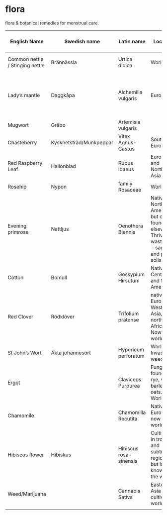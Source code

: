 # flora
flora &amp; botanical remedies for menstrual care


|English Name                   |Swedish name           |Latin name            |Location                                                                                       |Local to Nordic countries?|Uses                                                                                                                                                                                                                                                                                                                                                                                                                                                                                                                                                                                                                                              |
|-------------------------------|-----------------------|----------------------|-----------------------------------------------------------------------------------------------|--------------------------|--------------------------------------------------------------------------------------------------------------------------------------------------------------------------------------------------------------------------------------------------------------------------------------------------------------------------------------------------------------------------------------------------------------------------------------------------------------------------------------------------------------------------------------------------------------------------------------------------------------------------------------------------|
|Common nettle / Stinging nettle|Brännässla             |Urtica dioica         |Worldwide                                                                                      |✅                         |Heavy menstrual bleeding.  It's high iron content and it's astringent properties make it helpful for the treatment of heavy periods and anaemia. It is also used for stopping bleeding from nose bleeds and wounds. (Reference: Botanicum Medicinale)                                                                                                                                                                                                                                                                                                                                                                                             |
|Lady’s mantle                  |Daggkåpa               |Alchemilla vulgaris   |Europe                                                                                         |✅                         |It helps relieve mild aches and pains during menstruation, with a tea or tincture able to stop spotting between periods and lessening excessive menstrual bleeding (Soule, 1998). Lady’s mantle has astringent qualities so it is useful for loose stools, and shrinking sores in one’s mouth or skin (http://www.amazon.com/gp/product/0892817496/ref=as_li_tl?ie=UTF8&camp=1789&creative=390957&creativeASIN=0892817496&linkCode=as2&tag=heracaofnewen-20&linkId=VJPSNWEXU6XB5RBT). Lady’s mantle is also helpful for the menopausal years (Hoffman, 2003), easing those troubling symptoms due to its astringent and anti-inflammatory actions.|
|Mugwort                        |Gråbo                  |Artemisia vulgaris    |                                                                                               |                          |It can bring on delayed menstruation and in the past was used to induce abortions. Pregnant and breast-feeding women are advised to avoid the herb because of this potential risk.                                                                                                                                                                                                                                                                                                                                                                                                                                                                |
|Chasteberry                    |Kyskhetsträd/Munkpeppar|Vitex Agnus-Castus    |Southern Europe                                                                                |❌                         |Hormone balancing. PMS. Menopause. PCOS. Acne. Deficient lactation. Breast pain, migraines. (Reference: Botanicum Medicinale)                                                                                                                                                                                                                                                                                                                                                                                                                                                                                                                     |
|Red Raspberry Leaf             |Hallonblad             |Rubus Idaeus          |Europe and Northern Asia                                                                       |✅                         |Menstrual cramps. Aid in the last stage of labor. Contains fragarine, a plant compound that helps tone and tighten muscles in the pelvic area, which may reduce the menstrual cramping caused by the spasms of these muscles.                                                                                                                                                                                                                                                                                                                                                                                                                     |
|Rosehip                        |Nypon                  |family Rosaceae       |Worldwide                                                                                      |✅                         |Menstrual cramps. Very high in vitamin C.                                                                                                                                                                                                                                                                                                                                                                                                                                                                                                                                                                                                         |
|Evening primrose               |Nattljus               |Oenothera Biennis     |Native to North America but can be found elsewhere. Thrives on wasteland - sandy and poor soils|✅ Southern Sweden         |PMS. Menopause. Acne. Breast pain. Sun damage, dry skin, aging. (Reference: Botanicum Medicinale)                                                                                                                                                                                                                                                                                                                                                                                                                                                                                                                                                 |
|Cotton                         |Bomull                 |Gossypium Hirsutum    |Native to Central and South America                                                            |❌                         |Roots used for irregular menstruation. Gossypol in the seeds, roots and stems can reduce sperm count. (Reference: Botanicum Medicinale)                                                                                                                                                                                                                                                                                                                                                                                                                                                                                                           |
|Red Clover                     |Rödklöver              |Trifolium pratense    |native to Europe, Western Asia, and northwest Africa. Now worldwide                            |✅                         |fertility(?) Red clover contains active phytoestrogens that bind with endogenous estrogen receptors. It can be used as a tonic for menopausal women to help reduce the frequency and intensity of hot flashes. Red clover also helps to regulate the menstrual cycle and to prevent and treat vaginal dryness and osteoporosis.                                                                                                                                                                                                                                                                                                                   |
|St John’s Wort                 |Äkta johannesört       |Hypericum perforatum  |Worldwide. Invasive weed                                                                       |✅                         |PMS: depression and mood swings.                                                                                                                                                                                                                                                                                                                                                                                                                                                                                                                                                                                                                  |
|Ergot                          |                       |Claviceps Purpurea    |Fungus found on rye, wheat, barley and oats. Worldwide                                         |✅                         |Ergot is toxic but isolated alkaloids are used in the management of labor, hemorrhage after birth and migraine.  LSD is a derivative of Ergot. The fungus may have played a role in the Salem Witch Trials - people believed to be witches may have been intoxicated with ergot. (Reference: Botanicum Medicinale)                                                                                                                                                                                                                                                                                                                                |
|Chamomile                      |                       |Chamomilla Recutita   |Native to Europe but now worldwide.                                                            |✅                         |PMS and period pain. Digestive problems. Stress and anxiety. Thrush (yeast infection) (Reference: Botanicum Medicinale)                                                                                                                                                                                                                                                                                                                                                                                                                                                                                                                           |
|Hibiscus flower                |Hibiskus               |Hibiscus rosa-sinensis|Cultivated in tropical and subtropical regions, but is not known in the wild                   |❌                         |“Hibiscus flower regulates the oestrogen and progesterone balance within the body, thus helping the monthly cycle to be regular and balanced.”                                                                                                                                                                                                                                                                                                                                                                                                                                                                                                    |
|Weed/Marijuana                 |                       |Cannabis Sativa       |Eastern Asia but cultivated worldwide                                                          |❌ and illegal             |Relief in menstrual pain.  May reduce fertility during ovulation. May shorten cycles.                                                                                                                                                                                                                                                                                                                                                                                                                                                                                                                                                             |
                                                                                                                                                                                                                                                                                                                                                                                                                                                                                                                                                                 |

